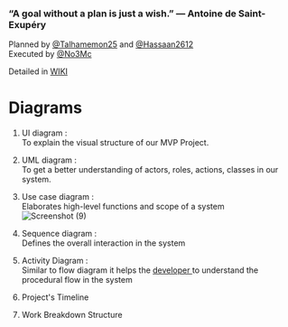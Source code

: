 ### “A goal without a plan is just a wish.” — Antoine de Saint-Exupéry


 Planned by [@Talhamemon25](https://github.com/Talhamemon25) and [@Hassaan2612](https://github.com/Hassaan2612) <br>
 Executed by [@No3Mc](https://github.com/No3Mc) <br>



Detailed in [WIKI](https://github.com/DMU-CTEC2902-2022/AppCompS_Team/wiki/Project's-Documentation)



# Diagrams

1. UI diagram : <br>
To explain the visual structure of our MVP Project. <br>

2. UML diagram : <br>
To get a better understanding of actors, roles, actions, classes in our system.<br>

3. Use case diagram : <br>
Elaborates high-level functions and scope of a system <br>
![Screenshot (9)](https://user-images.githubusercontent.com/96626987/157364630-211a9c0c-6ec6-453a-a69f-71e23aec701b.png)


4. Sequence diagram : <br>
Defines the overall interaction in the system <br>

5. Activity Diagram : <br>
Similar to flow diagram it helps the [developer ](https://github.com/No3Mc)to understand the procedural flow in the system<br>

6. Project's Timeline <br>

7. Work Breakdown Structure <br>

